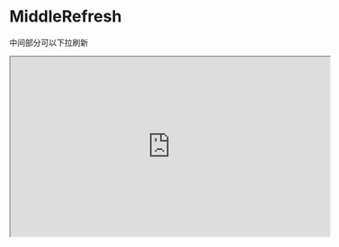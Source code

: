 # MiddleRefresh
中间部分可以下拉刷新<br>

<iframe height=320 width=568 src="https://coding.net/u/JQHee/p/gifs/git/blob/master/MiddleRefresh/middleRefresh.gif">
